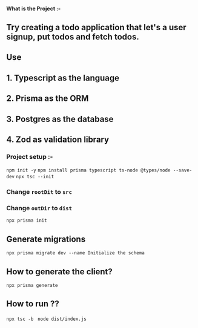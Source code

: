 #### What is the Project :- 
## Try creating a todo application that let's a user signup, put todos and fetch todos.
## Use
## 1. Typescript as the language
## 2. Prisma as the ORM
## 3. Postgres as the database
## 4. Zod as validation library

### Project setup :-

`npm init -y`
`npm install prisma typescript ts-node @types/node --save-dev`
`npx tsc --init`

### Change `rootDit` to `src`
### Change `outDir` to `dist`

`npx prisma init`

## Generate migrations
`npx prisma migrate dev --name Initialize the schema`

## How to generate the client?
`npx prisma generate`

## How to run ??
`npx tsc -b `
`node dist/index.js`
